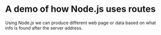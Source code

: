 # A demo of how Node.js uses routes 

Using Node.js we can produce different web page or data based on what info is found after the server address. 

